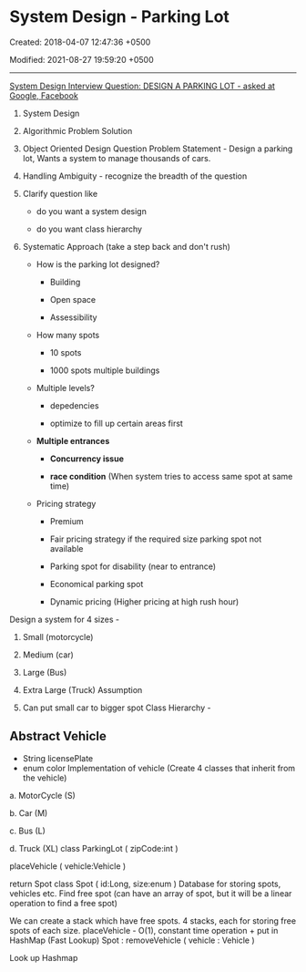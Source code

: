 # System Design - Parking Lot

Created: 2018-04-07 12:47:36 +0500

Modified: 2021-08-27 19:59:20 +0500

---

[System Design Interview Question: DESIGN A PARKING LOT - asked at Google, Facebook](https://www.youtube.com/watch?v=DSGsa0pu8-k)

1. System Design

2. Algorithmic Problem Solution

3. Object Oriented Design Question
Problem Statement - Design a parking lot, Wants a system to manage thousands of cars.
1. Handling Ambiguity - recognize the breadth of the question

2. Clarify question like

   - do you want a system design

   - do you want class hierarchy

3. Systematic Approach (take a step back and don't rush)

   - How is the parking lot designed?

       - Building

       - Open space

       - Assessibility

   - How many spots

       - 10 spots

       - 1000 spots multiple buildings

   - Multiple levels?

       - depedencies

       - optimize to fill up certain areas first
   - **Multiple entrances**

       - **Concurrency issue**

       - **race condition** (When system tries to access same spot at same time)
   - Pricing strategy

       - Premium

       - Fair pricing strategy if the required size parking spot not available

       - Parking spot for disability (near to entrance)

       - Economical parking spot

       - Dynamic pricing (Higher pricing at high rush hour)

Design a system for 4 sizes -

1. Small (motorcycle)

2. Medium (car)

3. Large (Bus)

4. Extra Large (Truck)
Assumption

1. Can put small car to bigger spot
Class Hierarchy -

## Abstract Vehicle

- String licensePlate
- enum color
Implementation of vehicle (Create 4 classes that inherit from the vehicle)

a.  MotorCycle (S)

b.  Car (M)

c.  Bus (L)

d.  Truck (XL)
class ParkingLot ( zipCode:int )

placeVehicle ( vehicle:Vehicle )

return Spot
class Spot ( id:Long, size:enum )
Database for storing spots, vehicles etc.
Find free spot (can have an array of spot, but it will be a linear operation to find a free spot)

We can create a stack which have free spots.
4 stacks, each for storing free spots of each size.
placeVehicle - O(1), constant time operation + put in HashMap (Fast Lookup)
Spot : removeVehicle ( vehicle : Vehicle )

Look up Hashmap
